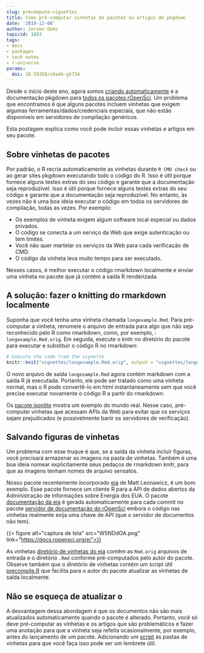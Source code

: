 ```yaml
---
slug: precompute-vignettes
title: Como pré-computar vinhetas de pacotes ou artigos de pkgdown
date: '2019-12-08'
author: Jeroen Ooms
topicid: 1893
tags:
- docs
- packages
- tech notes
- r-universe
params:
  doi: 10.59350/x0a46-gk734
---
```


Desde o início deste ano, agora somos [criando automaticamente](/technotes/2019/06/07/ropensci-docs/) e a documentação pkgdown para [todos os pacotes rOpenSci](https://docs.ropensci.org). Um problema que encontramos é que alguns pacotes incluem vinhetas que exigem algumas ferramentas/dados/credenciais especiais, que não estão disponíveis em servidores de compilação genéricos.

Esta postagem explica como você pode incluir essas vinhetas e artigos em seu pacote.

## Sobre vinhetas de pacotes

Por padrão, o R recria automaticamente as vinhetas durante `R CMD check` ou ao gerar sites pkgdown executando todo o código do R. Isso é útil porque fornece alguns testes extras do seu código e garante que a documentação seja reproduzível. Isso é útil porque fornece alguns testes extras do seu código e garante que a documentação seja reproduzível. No entanto, às vezes não é uma boa ideia executar o código em todos os servidores de compilação, todas as vezes. Por exemplo:

- Os exemplos de vinheta exigem algum software local especial ou dados privados.
- O código se conecta a um serviço da Web que exige autenticação ou tem limites.
- Você não quer martelar os serviços da Web para cada verificação de CMD.
- O código da vinheta leva muito tempo para ser executado.

Nesses casos, é melhor executar o código rmarkdown localmente e enviar uma vinheta no pacote que já contém a saída R renderizada.

## A solução: fazer o knitting do rmarkdown localmente

Suponha que você tenha uma vinheta chamada `longexample.Rmd`. Para pré-computar a vinheta, renomeie o arquivo de entrada para algo que não seja reconhecido pelo R como rmarkdown, como, por exemplo, : `longexample.Rmd.orig`. Em seguida, execute o knitr no diretório do pacote para executar e substituir o código R no rmarkdown:

```r
# Execute the code from the vignette
knitr::knit("vignettes/longexample.Rmd.orig", output = "vignettes/longexample.Rmd")
```

O novo arquivo de saída `longexample.Rmd` agora contém markdown com a saída R já executada. Portanto, ele pode ser tratado como uma vinheta normal, mas o R pode convertê-lo em html instantaneamente sem que você precise executar novamente o código R a partir do rmarkdown.

Os [pacote jsonlite](https://github.com/jeroen/jsonlite/tree/v1.6/vignettes) mostra um exemplo do mundo real. Nesse caso, pré-computei vinhetas que acessam APIs da Web para evitar que os serviços sejam prejudicados (e possivelmente banir os servidores de verificação).

## Salvando figuras de vinhetas

Um problema com esse truque é que, se a saída da vinheta incluir figuras, você precisará armazenar as imagens na pasta de vinhetas. Também é uma boa ideia nomear explicitamente seus pedaços de rmarkdown knitr, para que as imagens tenham nomes de arquivo sensatos.

Nosso pacote recentemente incorporado [eia](https://github.com/ropensci/eia/tree/master/vignettes) de Matt Leonawicz, é um bom exemplo. Esse pacote fornece um cliente R para a API de dados abertos da Administração de Informações sobre Energia dos EUA. O pacote [documentação da eia](https://docs.ropensci.org/eia/articles/) é gerada automaticamente para cada commit no pacote [servidor de documentação do rOpenSci](https://ropensci.org/technotes/2019/06/07/ropensci-docs/) embora o código nas vinhetas realmente exija uma chave de API (que o servidor de documentos não tem).

{{< figure alt="captura de tela"  src="W5NDdOA.png" link="https://docs.ropensci.org/ei">}}

As vinhetas [diretório de vinhetas do eia](https://github.com/ropensci/eia/blob/master/vignettes/) contém as `Rmd.orig` arquivos de entrada e o diretório `.Rmd` conforme pré-computados pelo autor do pacote. Observe também que o diretório de vinhetas contém um script útil [precompile.R](https://github.com/ropensci/eia/blob/master/vignettes/precompile.R) que facilita para o autor do pacote atualizar as vinhetas de saída localmente.

## Não se esqueça de atualizar o

A desvantagem dessa abordagem é que os documentos não são mais atualizados automaticamente quando o pacote é alterado. Portanto, você só deve pré-computar as vinhetas e os artigos que são problemáticos e fazer uma anotação para que a vinheta seja refeita ocasionalmente, por exemplo, antes do lançamento de um pacote. Adicionando um [script](https://github.com/ropensci/eia/blob/master/vignettes/precompile.R) às pastas de vinhetas para que você faça isso pode ser um lembrete útil.


